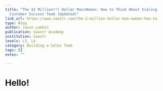 ```yaml
---
title: "The $2 Million(*) Dollar Man/Woman: How to Think About Scaling Your
  Customer Success Team (Updated)"
link_url: https://www.saastr.com/the-2-million-dollar-man-woman-how-to-think-about-scaling-your-customer-success-team/
type: Blog
author: Jason Lemkin
publication: Saastr Academy
institution: Saastr
levels: L3, L4
category: Building a Sales Team
tags: []
notes: ""

---
```


# Hello!
